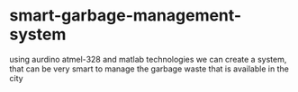 # smart-garbage-management-system
using aurdino atmel-328 and matlab technologies we can create a system, that can be very smart to manage the garbage waste that is available in the city 

